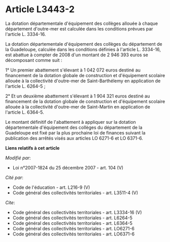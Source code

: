 # Article L3443-2

La dotation départementale d'équipement des collèges allouée à chaque département d'outre-mer est calculée dans les
conditions prévues par l'article L. 3334-16.

La dotation départementale d'équipement des collèges du département de la Guadeloupe, calculée dans les conditions définies à
l'article L. 3334-16, est abattue à compter de 2008 d'un montant de 2 946 393 euros se décomposant comme suit : 

1° Un premier abattement s'élevant à 1 042 072 euros destiné au financement de la dotation globale de construction et
d'équipement scolaire allouée à la collectivité d'outre-mer de Saint-Barthélemy en application de l'article L. 6264-5 ; 

2° Et un deuxième abattement s'élevant à 1 904 321 euros destiné au financement de la dotation globale de construction et
d'équipement scolaire allouée à la collectivité d'outre-mer de Saint-Martin en application de l'article L. 6364-5. 

Le montant définitif de l'abattement à appliquer sur la dotation départementale d'équipement des collèges du département de
la Guadeloupe est fixé par la plus prochaine loi de finances suivant la publication des arrêtés visés aux articles LO 6271-6
et LO 6371-6.

**Liens relatifs à cet article**

_Modifié par_:

  - Loi n°2007-1824 du 25 décembre 2007 - art. 104 (V)

_Cité par_:

  - Code de l'éducation - art. L216-9 (V)
  - Code général des collectivités territoriales - art. L3511-4 (V)

_Cite_:

  - Code général des collectivités territoriales - art. L3334-16 (V)
  - Code général des collectivités territoriales - art. L6264-5
  - Code général des collectivités territoriales - art. L6364-5
  - Code général des collectivités territoriales - art. LO6271-6
  - Code général des collectivités territoriales - art. LO6371-6
